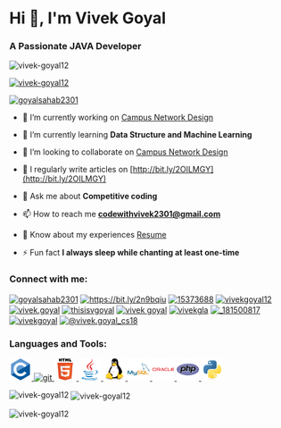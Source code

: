 <h1>Hi 👋, I'm Vivek Goyal</h1>
<h3>A Passionate JAVA Developer</h3>

<p align="left"> <img src="https://komarev.com/ghpvc/?username=vivek-goyal12&label=Profile%20views&color=0e75b6&style=flat" alt="vivek-goyal12" /> </p>

<p align="left"> <a href="https://github.com/ryo-ma/github-profile-trophy"><img src="https://github-profile-trophy.vercel.app/?username=vivek-goyal12" alt="vivek-goyal12" /></a> </p>

<p align="left"> <a href="https://twitter.com/goyalsahab2301" target="blank"><img src="https://img.shields.io/twitter/follow/goyalsahab2301?logo=twitter&style=for-the-badge" alt="goyalsahab2301" /></a> </p>

- 🔭 I’m currently working on [Campus Network Design](https://github.com/vivek-goyal12/Campus_Network_Design)

- 🌱 I’m currently learning **Data Structure and Machine Learning**

- 👯 I’m looking to collaborate on [Campus Network Design](https://github.com/vivek-goyal12/Campus_Network_Design)

- 📝 I regularly write articles on [http://bit.ly/2OILMGY](http://bit.ly/2OILMGY)

- 💬 Ask me about **Competitive coding**

- 📫 How to reach me **codewithvivek2301@gmail.com**

- 📄 Know about my experiences [Resume](https://bit.ly/3M0iMF2)

- ⚡ Fun fact **I always sleep while chanting at least one-time**

<h3 align="left">Connect with me:</h3>
<p align="left">
<a href="https://twitter.com/goyalsahab2301" target="blank"><img align="center" src="https://cdn.jsdelivr.net/npm/simple-icons@3.0.1/icons/twitter.svg" alt="goyalsahab2301" height="30" width="40" /></a>
<a href="https://linkedin.com/in/https://bit.ly/2n9bqiu" target="blank"><img align="center" src="https://cdn.jsdelivr.net/npm/simple-icons@3.0.1/icons/linkedin.svg" alt="https://bit.ly/2n9bqiu" height="30" width="40" /></a>
<a href="https://stackoverflow.com/users/15373688" target="blank"><img align="center" src="https://cdn.jsdelivr.net/npm/simple-icons@3.0.1/icons/stackoverflow.svg" alt="15373688" height="30" width="40" /></a>
<a href="https://kaggle.com/vivekgoyal12" target="blank"><img align="center" src="https://cdn.jsdelivr.net/npm/simple-icons@3.0.1/icons/kaggle.svg" alt="vivekgoyal12" height="30" width="40" /></a>
<a href="https://fb.com/vivek.goyal" target="blank"><img align="center" src="https://cdn.jsdelivr.net/npm/simple-icons@3.0.1/icons/facebook.svg" alt="vivek.goyal" height="30" width="40" /></a>
<a href="https://instagram.com/thisisvgoyal" target="blank"><img align="center" src="https://cdn.jsdelivr.net/npm/simple-icons@3.0.1/icons/instagram.svg" alt="thisisvgoyal" height="30" width="40" /></a>
<a href="https://www.youtube.com/c/vivek goyal" target="blank"><img align="center" src="https://cdn.jsdelivr.net/npm/simple-icons@3.0.1/icons/youtube.svg" alt="vivek goyal" height="30" width="40" /></a>
<a href="https://www.codechef.com/users/vivekgla" target="blank"><img align="center" src="https://cdn.jsdelivr.net/npm/simple-icons@3.1.0/icons/codechef.svg" alt="vivekgla" height="30" width="40" /></a>
<a href="https://www.hackerrank.com/_181500817" target="blank"><img align="center" src="https://cdn.jsdelivr.net/npm/simple-icons@3.0.1/icons/hackerrank.svg" alt="_181500817" height="30" width="40" /></a>
<a href="https://www.leetcode.com/vivekgoyal" target="blank"><img align="center" src="https://cdn.jsdelivr.net/npm/simple-icons@3.0.1/icons/leetcode.svg" alt="vivekgoyal" height="30" width="40" /></a>
<a href="https://www.hackerearth.com/@vivek.goyal_cs18" target="blank"><img align="center" src="https://cdn.jsdelivr.net/npm/simple-icons@3.0.1/icons/hackerearth.svg" alt="@vivek.goyal_cs18" height="30" width="40" /></a>
</p>

<h3 align="left">Languages and Tools:</h3>
<p align="left"> <a href="https://www.cprogramming.com/" target="_blank"> <img src="https://raw.githubusercontent.com/devicons/devicon/master/icons/c/c-original.svg" alt="c" width="40" height="40"/> </a> <a href="https://git-scm.com/" target="_blank"> <img src="https://www.vectorlogo.zone/logos/git-scm/git-scm-icon.svg" alt="git" width="40" height="40"/> </a> <a href="https://www.w3.org/html/" target="_blank"> <img src="https://raw.githubusercontent.com/devicons/devicon/master/icons/html5/html5-original-wordmark.svg" alt="html5" width="40" height="40"/> </a> <a href="https://www.java.com" target="_blank"> <img src="https://raw.githubusercontent.com/devicons/devicon/master/icons/java/java-original.svg" alt="java" width="40" height="40"/> </a> <a href="https://www.linux.org/" target="_blank"> <img src="https://raw.githubusercontent.com/devicons/devicon/master/icons/linux/linux-original.svg" alt="linux" width="40" height="40"/> </a> <a href="https://www.mysql.com/" target="_blank"> <img src="https://raw.githubusercontent.com/devicons/devicon/master/icons/mysql/mysql-original-wordmark.svg" alt="mysql" width="40" height="40"/> </a> <a href="https://www.oracle.com/" target="_blank"> <img src="https://raw.githubusercontent.com/devicons/devicon/master/icons/oracle/oracle-original.svg" alt="oracle" width="40" height="40"/> </a> <a href="https://www.php.net" target="_blank"> <img src="https://raw.githubusercontent.com/devicons/devicon/master/icons/php/php-original.svg" alt="php" width="40" height="40"/> </a> <a href="https://www.python.org" target="_blank"> <img src="https://raw.githubusercontent.com/devicons/devicon/master/icons/python/python-original.svg" alt="python" width="40" height="40"/> </a> </p>

<p><img align="left" src="https://github-readme-stats.vercel.app/api/top-langs?username=vivek-goyal12&show_icons=true&locale=en&layout=compact" alt="vivek-goyal12" /></p>

<p>&nbsp;<img align="center" src="https://github-readme-stats.vercel.app/api?username=vivek-goyal12&show_icons=true&locale=en" alt="vivek-goyal12" /></p>

<p><img align="center" src="https://github-readme-streak-stats.herokuapp.com/?user=vivek-goyal12&" alt="vivek-goyal12" /></p>
